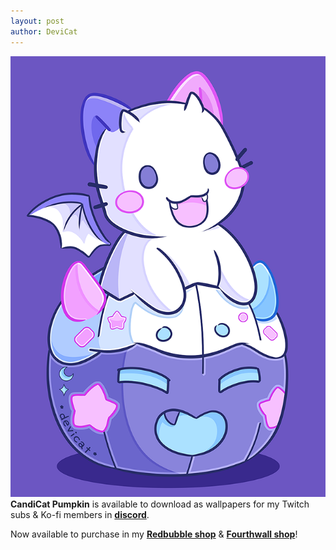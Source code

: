 ```yaml
---
layout: post
author: DeviCat
---
```


![](/img/art/CandiCatPumpkin2024.png)
**CandiCat Pumpkin** is available to download as wallpapers for my Twitch subs & Ko-fi members in **[discord](https://discord.com/invite/devicat)**.

<!--card-->

Now available to purchase in my **[Redbubble shop](https://devicatoutlet.redbubble.com)** & **[Fourthwall shop](https://devicat-shop.fourthwall.com)**!
